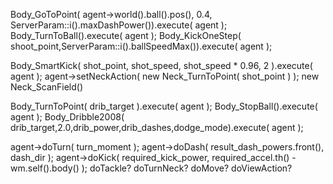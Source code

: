 <!-- Actions -->


<!-- Shoot fast -->
Body_GoToPoint( agent->world().ball().pos(), 0.4, ServerParam::i().maxDashPower()).execute( agent );
Body_TurnToBall().execute( agent );
Body_KickOneStep( shoot_point,ServerParam::i().ballSpeedMax()).execute( agent );


<!-- Shoot -->
Body_SmartKick( shot_point, shot_speed, shot_speed * 0.96, 2 ).execute( agent );
agent->setNeckAction( new Neck_TurnToPoint( shot_point ) ); new Neck_ScanField()


<!-- Dribble -->
Body_TurnToPoint( drib_target ).execute( agent );
Body_StopBall().execute( agent );
Body_Dribble2008( drib_target,2.0,drib_power,drib_dashes,dodge_mode).execute( agent );


<!-- Basic actions -->
agent->doTurn( turn_moment );
agent->doDash( result_dash_powers.front(), dash_dir );
agent->doKick( required_kick_power, required_accel.th() - wm.self().body() );
doTackle?
doTurnNeck?
doMove?
doViewAction?

<!-- State  -->
